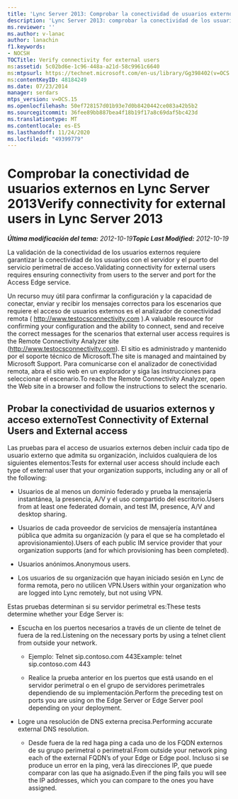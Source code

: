 ```yaml
---
title: 'Lync Server 2013: Comprobar la conectividad de usuarios externos'
description: 'Lync Server 2013: comprobar la conectividad de los usuarios externos.'
ms.reviewer: ''
ms.author: v-lanac
author: lanachin
f1.keywords:
- NOCSH
TOCTitle: Verify connectivity for external users
ms:assetid: 5c02bd6e-1c96-448a-a21d-58c9961c6640
ms:mtpsurl: https://technet.microsoft.com/en-us/library/Gg398402(v=OCS.15)
ms:contentKeyID: 48184249
ms.date: 07/23/2014
manager: serdars
mtps_version: v=OCS.15
ms.openlocfilehash: 50ef728157d01b93e7d0b8420442ce083a42b5b2
ms.sourcegitcommit: 36fee89bb887bea4f18b19f17a8c69daf5bc423d
ms.translationtype: MT
ms.contentlocale: es-ES
ms.lasthandoff: 11/24/2020
ms.locfileid: "49399779"
---
```

# <a name="verify-connectivity-for-external-users-in-lync-server-2013"></a><span data-ttu-id="de160-103">Comprobar la conectividad de usuarios externos en Lync Server 2013</span><span class="sxs-lookup"><span data-stu-id="de160-103">Verify connectivity for external users in Lync Server 2013</span></span>

<div data-xmlns="http://www.w3.org/1999/xhtml">

<div class="topic" data-xmlns="http://www.w3.org/1999/xhtml" data-msxsl="urn:schemas-microsoft-com:xslt" data-cs="https://msdn.microsoft.com/">

<div data-asp="https://msdn2.microsoft.com/asp">



</div>

<div id="mainSection">

<div id="mainBody"><span data-ttu-id="de160-104">

<span> </span></span><span class="sxs-lookup"><span data-stu-id="de160-104">

<span> </span></span></span>

<span data-ttu-id="de160-105">_**Última modificación del tema:** 2012-10-19_</span><span class="sxs-lookup"><span data-stu-id="de160-105">_**Topic Last Modified:** 2012-10-19_</span></span>

<span data-ttu-id="de160-106">La validación de la conectividad de los usuarios externos requiere garantizar la conectividad de los usuarios con el servidor y el puerto del servicio perimetral de acceso.</span><span class="sxs-lookup"><span data-stu-id="de160-106">Validating connectivity for external users requires ensuring connectivity from users to the server and port for the Access Edge service.</span></span>

<span data-ttu-id="de160-107">Un recurso muy útil para confirmar la configuración y la capacidad de conectar, enviar y recibir los mensajes correctos para los escenarios que requiere el acceso de usuarios externos es el analizador de conectividad remota ( <http://www.testocsconnectivity.com> ).</span><span class="sxs-lookup"><span data-stu-id="de160-107">A valuable resource for confirming your configuration and the ability to connect, send and receive the correct messages for the scenarios that external user access requires is the Remote Connectivity Analyzer site (<http://www.testocsconnectivity.com>).</span></span> <span data-ttu-id="de160-108">El sitio es administrado y mantenido por el soporte técnico de Microsoft.</span><span class="sxs-lookup"><span data-stu-id="de160-108">The site is managed and maintained by Microsoft Support.</span></span> <span data-ttu-id="de160-109">Para comunicarse con el analizador de conectividad remota, abra el sitio web en un explorador y siga las instrucciones para seleccionar el escenario.</span><span class="sxs-lookup"><span data-stu-id="de160-109">To reach the Remote Connectivity Analyzer, open the Web site in a browser and follow the instructions to select the scenario.</span></span>

<div>

## <a name="test-connectivity-of-external-users-and-external-access"></a><span data-ttu-id="de160-110">Probar la conectividad de usuarios externos y acceso externo</span><span class="sxs-lookup"><span data-stu-id="de160-110">Test Connectivity of External Users and External access</span></span>

<span data-ttu-id="de160-111">Las pruebas para el acceso de usuarios externos deben incluir cada tipo de usuario externo que admita su organización, incluidos cualquiera de los siguientes elementos:</span><span class="sxs-lookup"><span data-stu-id="de160-111">Tests for external user access should include each type of external user that your organization supports, including any or all of the following:</span></span>

  - <span data-ttu-id="de160-112">Usuarios de al menos un dominio federado y prueba la mensajería instantánea, la presencia, A/V y el uso compartido del escritorio.</span><span class="sxs-lookup"><span data-stu-id="de160-112">Users from at least one federated domain, and test IM, presence, A/V and desktop sharing.</span></span>

  - <span data-ttu-id="de160-113">Usuarios de cada proveedor de servicios de mensajería instantánea pública que admita su organización (y para el que se ha completado el aprovisionamiento).</span><span class="sxs-lookup"><span data-stu-id="de160-113">Users of each public IM service provider that your organization supports (and for which provisioning has been completed).</span></span>

  - <span data-ttu-id="de160-114">Usuarios anónimos.</span><span class="sxs-lookup"><span data-stu-id="de160-114">Anonymous users.</span></span>

  - <span data-ttu-id="de160-115">Los usuarios de su organización que hayan iniciado sesión en Lync de forma remota, pero no utilicen VPN.</span><span class="sxs-lookup"><span data-stu-id="de160-115">Users within your organization who are logged into Lync remotely, but not using VPN.</span></span>

<span data-ttu-id="de160-116">Estas pruebas determinan si su servidor perimetral es:</span><span class="sxs-lookup"><span data-stu-id="de160-116">These tests determine whether your Edge Server is:</span></span>

  - <span data-ttu-id="de160-117">Escucha en los puertos necesarios a través de un cliente de telnet de fuera de la red.</span><span class="sxs-lookup"><span data-stu-id="de160-117">Listening on the necessary ports by using a telnet client from outside your network.</span></span>
    
      - <span data-ttu-id="de160-118">Ejemplo: Telnet sip.contoso.com 443</span><span class="sxs-lookup"><span data-stu-id="de160-118">Example: telnet sip.contoso.com 443</span></span>
    
      - <span data-ttu-id="de160-119">Realice la prueba anterior en los puertos que está usando en el servidor perimetral o en el grupo de servidores perimetrales dependiendo de su implementación.</span><span class="sxs-lookup"><span data-stu-id="de160-119">Perform the preceding test on ports you are using on the Edge Server or Edge Server pool depending on your deployment.</span></span>

  - <span data-ttu-id="de160-120">Logre una resolución de DNS externa precisa.</span><span class="sxs-lookup"><span data-stu-id="de160-120">Performing accurate external DNS resolution.</span></span>
    
      - <span data-ttu-id="de160-121">Desde fuera de la red haga ping a cada uno de los FQDN externos de su grupo perimetral o perimetral.</span><span class="sxs-lookup"><span data-stu-id="de160-121">From outside your network ping each of the external FQDN’s of your Edge or Edge pool.</span></span> <span data-ttu-id="de160-122">Incluso si se produce un error en la ping, verá las direcciones IP, que puede comparar con las que ha asignado.</span><span class="sxs-lookup"><span data-stu-id="de160-122">Even if the ping fails you will see the IP addresses, which you can compare to the ones you have assigned.</span></span>

<span data-ttu-id="de160-123"></div>

</div>

<span> </span>

</div>

</div>

</span><span class="sxs-lookup"><span data-stu-id="de160-123"></div>

</div>

<span> </span>

</div>

</div>

</span></span></div>

